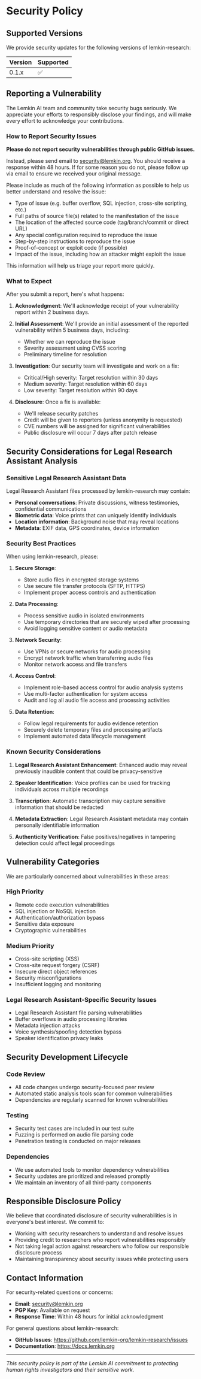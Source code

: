 # Security Policy

## Supported Versions

We provide security updates for the following versions of lemkin-research:

| Version | Supported          |
| ------- | ------------------ |
| 0.1.x   | :white_check_mark: |

## Reporting a Vulnerability

The Lemkin AI team and community take security bugs seriously. We appreciate your efforts to responsibly disclose your findings, and will make every effort to acknowledge your contributions.

### How to Report Security Issues

**Please do not report security vulnerabilities through public GitHub issues.**

Instead, please send email to security@lemkin.org. You should receive a response within 48 hours. If for some reason you do not, please follow up via email to ensure we received your original message.

Please include as much of the following information as possible to help us better understand and resolve the issue:

* Type of issue (e.g. buffer overflow, SQL injection, cross-site scripting, etc.)
* Full paths of source file(s) related to the manifestation of the issue
* The location of the affected source code (tag/branch/commit or direct URL)
* Any special configuration required to reproduce the issue
* Step-by-step instructions to reproduce the issue
* Proof-of-concept or exploit code (if possible)
* Impact of the issue, including how an attacker might exploit the issue

This information will help us triage your report more quickly.

### What to Expect

After you submit a report, here's what happens:

1. **Acknowledgment**: We'll acknowledge receipt of your vulnerability report within 2 business days.

2. **Initial Assessment**: We'll provide an initial assessment of the reported vulnerability within 5 business days, including:
   - Whether we can reproduce the issue
   - Severity assessment using CVSS scoring
   - Preliminary timeline for resolution

3. **Investigation**: Our security team will investigate and work on a fix:
   - Critical/High severity: Target resolution within 30 days
   - Medium severity: Target resolution within 60 days
   - Low severity: Target resolution within 90 days

4. **Disclosure**: Once a fix is available:
   - We'll release security patches
   - Credit will be given to reporters (unless anonymity is requested)
   - CVE numbers will be assigned for significant vulnerabilities
   - Public disclosure will occur 7 days after patch release

## Security Considerations for Legal Research Assistant Analysis

### Sensitive Legal Research Assistant Data

Legal Research Assistant files processed by lemkin-research may contain:

- **Personal conversations**: Private discussions, witness testimonies, confidential communications
- **Biometric data**: Voice prints that can uniquely identify individuals
- **Location information**: Background noise that may reveal locations
- **Metadata**: EXIF data, GPS coordinates, device information

### Security Best Practices

When using lemkin-research, please:

1. **Secure Storage**:
   - Store audio files in encrypted storage systems
   - Use secure file transfer protocols (SFTP, HTTPS)
   - Implement proper access controls and authentication

2. **Data Processing**:
   - Process sensitive audio in isolated environments
   - Use temporary directories that are securely wiped after processing
   - Avoid logging sensitive content or audio metadata

3. **Network Security**:
   - Use VPNs or secure networks for audio processing
   - Encrypt network traffic when transferring audio files
   - Monitor network access and file transfers

4. **Access Control**:
   - Implement role-based access control for audio analysis systems
   - Use multi-factor authentication for system access
   - Audit and log all audio file access and processing activities

5. **Data Retention**:
   - Follow legal requirements for audio evidence retention
   - Securely delete temporary files and processing artifacts
   - Implement automated data lifecycle management

### Known Security Considerations

1. **Legal Research Assistant Enhancement**: Enhanced audio may reveal previously inaudible content that could be privacy-sensitive

2. **Speaker Identification**: Voice profiles can be used for tracking individuals across multiple recordings

3. **Transcription**: Automatic transcription may capture sensitive information that should be redacted

4. **Metadata Extraction**: Legal Research Assistant metadata may contain personally identifiable information

5. **Authenticity Verification**: False positives/negatives in tampering detection could affect legal proceedings

## Vulnerability Categories

We are particularly concerned about vulnerabilities in these areas:

### High Priority
- Remote code execution vulnerabilities
- SQL injection or NoSQL injection
- Authentication/authorization bypass
- Sensitive data exposure
- Cryptographic vulnerabilities

### Medium Priority
- Cross-site scripting (XSS)
- Cross-site request forgery (CSRF)
- Insecure direct object references
- Security misconfigurations
- Insufficient logging and monitoring

### Legal Research Assistant-Specific Security Issues
- Legal Research Assistant file parsing vulnerabilities
- Buffer overflows in audio processing libraries
- Metadata injection attacks
- Voice synthesis/spoofing detection bypass
- Speaker identification privacy leaks

## Security Development Lifecycle

### Code Review
- All code changes undergo security-focused peer review
- Automated static analysis tools scan for common vulnerabilities
- Dependencies are regularly scanned for known vulnerabilities

### Testing
- Security test cases are included in our test suite
- Fuzzing is performed on audio file parsing code
- Penetration testing is conducted on major releases

### Dependencies
- We use automated tools to monitor dependency vulnerabilities
- Security updates are prioritized and released promptly
- We maintain an inventory of all third-party components

## Responsible Disclosure Policy

We believe that coordinated disclosure of security vulnerabilities is in everyone's best interest. We commit to:

- Working with security researchers to understand and resolve issues
- Providing credit to researchers who report vulnerabilities responsibly
- Not taking legal action against researchers who follow our responsible disclosure process
- Maintaining transparency about security issues while protecting users

## Contact Information

For security-related questions or concerns:

- **Email**: security@lemkin.org
- **PGP Key**: Available on request
- **Response Time**: Within 48 hours for initial acknowledgment

For general questions about lemkin-research:
- **GitHub Issues**: https://github.com/lemkin-org/lemkin-research/issues
- **Documentation**: https://docs.lemkin.org

---

*This security policy is part of the Lemkin AI commitment to protecting human rights investigators and their sensitive work.*